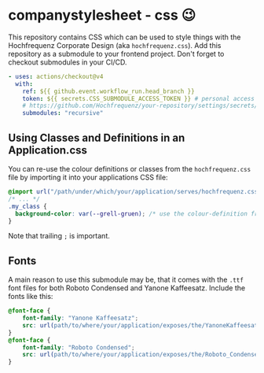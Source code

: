 # companystylesheet - css 😉

This repository contains CSS which can be used to style things with the Hochfrequenz Corporate Design (aka `hochfrequenz.css`).
Add this repository as a submodule to your frontend project.
Don't forget to checkout submodules in your CI/CD.

```yaml
- uses: actions/checkout@v4
  with:
    ref: ${{ github.event.workflow_run.head_branch }}
    token: ${{ secrets.CSS_SUBMODULE_ACCESS_TOKEN }} # personal access token (PAT) with repo scope
    # https://github.com/Hochfrequenz/your-repository/settings/secrets/actions/CSS_SUBMODULE_ACCESS_TOKEN
    submodules: "recursive"
```

## Using Classes and Definitions in an Application.css
You can re-use the colour definitions or classes from the `hochfrequenz.css` file by importing it into your applications CSS file:
```css
@import url("/path/under/which/your/application/serves/hochfrequenz.css");
/* ... */
.my_class {
  background-color: var(--grell-gruen); /* use the colour-definition from hochfrequenz.css here */
}
```
Note that trailing `;` is important.

## Fonts
A main reason to use this submodule may be, that it comes with the `.ttf` font files for both Roboto Condensed and Yanone Kaffeesatz.
Include the fonts like this:
```css
@font-face {
    font-family: "Yanone Kaffeesatz";
    src: url(path/to/where/your/application/exposes/the/YanoneKaffeesatz-Regular.ttf);
}
@font-face {
    font-family: "Roboto Condensed";
    src: url(path/to/where/your/application/exposes/the/Roboto_Condensed-Regular.ttf);
}
```
